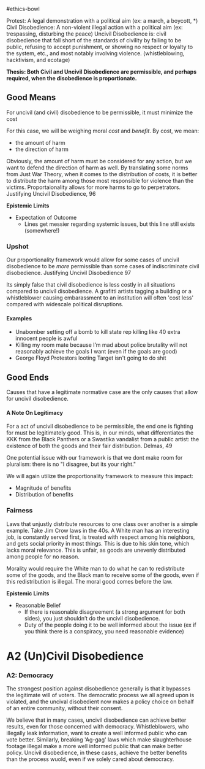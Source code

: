 
#ethics-bowl 

Protest: A legal demonstration with a political aim (ex: a march, a boycott, *)
Civil Disobedience: A non-violent illegal action with a political aim (ex: trespassing, disturbing the peace)
Uncivil Disobedience is: civil disobedience that fall short of the standards of civility by failing to be public, refusing to accept punishment, or showing no respect or loyalty to the system, etc., and most notably involving violence. (whistleblowing, hacktivism, and ecotage)

**Thesis: Both Civil and Uncivil Disobedience are permissible, and perhaps required, when the disobedience is proportionate.**


## Good Means
For uncivil (and civil) disobedience to be permissible, it must minimize the cost

For this case, we will be weighing moral *cost* and *benefit*. By cost, we mean:
- the amount of harm
- the direction of harm

Obviously, the amount of harm must be considered for any action, but we want to defend the direction of harm as well. By translating some norms from Just War Theory,  when it comes to the distribution of costs, it is better to distribute the harm among those most responsible for violence than the victims. Proportaionality allows for more harms to go to perpetrators. 
	Justifying Uncivil Disobedience, 96

**Epistemic Limits**
- Expectation of Outcome  
  - Lines get messier regarding systemic issues, but this line still exists (somewhere\!)

### Upshot
Our proportionality framework would allow for some cases of uncivil disobedience to be *more* permissible than some cases of indiscriminate civil disobedience.
	Justifying Uncivil Disobedience 97

Its simply false that civil disobedience is less costly in all situations compared to uncivil disobedience. A grafitti artists tagging a building or a whistleblower causing embarassment to an institution will often 'cost less' compared with widescale political disruptions. 

#### Examples

- Unabomber setting off a bomb to kill state rep killing like 40 extra innocent people is awful  
- Killing my room mate because I’m mad about police brutality will not reasonably achieve the goals I want (even if the goals are good)  
- George Floyd Protestors looting Target isn't going to do shit


## Good Ends
Causes that have a legitimate normative case are the only causes that allow for uncivil disobedience.
#### A Note On Legitimacy
For a act of uncivil disobedience to be permissible, the end one is fighting for must be legitimately good. 
This is, in our minds, what differentiates the KKK from the Black Panthers or a Swastika vandalist from a public artist: the existence of both the goods and their fair distribution.
	Delmas, 49

One potential issue with our framework is that we dont make room for pluralism: there is no "I disagree, but its your right."

We will again utilize the proportionality framework to measure this impact:
- Magnitude of benefits
- Distribution of benefits

### Fairness

Laws that unjustly distribute resources to one class over another is a simple example. Take Jim Crow laws in the 40s. A White man has an interesting job, is constantly served first, is treated with respect among his neighbors, and gets social priority in most things. This is due to his skin tone, which lacks moral relevance. This is unfair, as goods are unevenly distributed among people for no reason.

Morality would require the White man to do what he can to redistribute some of the goods, and the Black man to receive some of the goods, even if this redistribution is illegal. The moral good comes before the law. 

**Epistemic Limits**

- Reasonable Belief  
  - If there is reasonable disagreement (a strong argument for both sides), you just shouldn’t do the uncivil disobedience.   
  - Duty of the people doing it to be well informed about the issue (ex if you think there is a conspiracy, you need reasonable evidence)

# A2 (Un)Civil Disobedience

### A2: Democracy
The strongest position against disobedience generally is that it bypasses the legitimate will of voters. The democratic process we all agreed upon is violated, and the uncival disobedient now makes a policy choice on behalf of an entire community, without their consent. 

We believe that in many cases, uncivil disobedience can achieve better results, even for those concerned with democracy. Whistleblowers, who illegally leak information, want to create a well informed public who can vote better. Similarly, breaking 'Ag-gag' laws which make slaughterhouse footage illegal make a more well informed public that can make better policy. Uncivil disobedience, in these cases, achieve the better benefits than the process wuold, even if we solely cared about democracy.